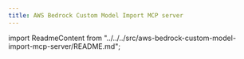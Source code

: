 ```yaml
---
title: AWS Bedrock Custom Model Import MCP server
---
```


import ReadmeContent from "../../../src/aws-bedrock-custom-model-import-mcp-server/README.md";

<div className="readme-content">
  <style>
    {`
    .readme-content h1:first-of-type {
      display: none;
    }
    `}
  </style>
  <ReadmeContent />
</div>
